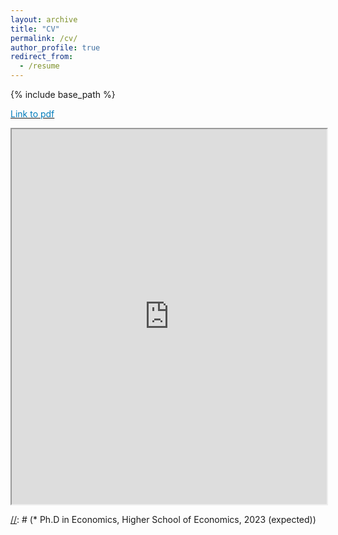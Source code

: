 ```yaml
---
layout: archive
title: "CV"
permalink: /cv/
author_profile: true
redirect_from:
  - /resume
---
```


{% include base_path %}

[<span style="color:#007CBB">Link to pdf</span>](http://olegtelegin.github.io/files/Oleg_Telegin_CV.pdf) 
<iframe src="https://olegtelegin.github.io/files/Oleg_Telegin_CV.pdf" width="100%" height="600px"></iframe>

[//]: # (Education)
[//]: # (======)
[//]: # (* B.S. in Mathematics, Higher School of Economics, 2014)
[//]: # (* M.S. in Economics, Higher School of Economics, 2017)
[//]: # (* Ph.D in Economics, Higher School of Economics, 2023 (expected))

[//]: # (Work experience)
[//]: # (======)
[//]: # (* Autumn 2019 - Winter 2022: Assistant)
[//]: # ( * Higher School of Economics)
[//]: # ( * Supervisor: Sergei Merzlyakov)

[//]: # (* Spring 2022 - : Lecturer)
[//]: # ( * Higher School of Economics)
[//]: # ( * Supervisor: Sergei Merzlyakov)

<!---
Skills
======

Publications
======
  <ul>{% for post in site.publications %}
    {% include archive-single-cv.html %}
  {% endfor %}</ul>
  
Talks
======
  <ul>{% for post in site.talks %}
    {% include archive-single-talk-cv.html %}
  {% endfor %}</ul>
  
Teaching
======
  <ul>{% for post in site.teaching %}
    {% include archive-single-cv.html %}
  {% endfor %}</ul>
  
Service and leadership
======
* Currently signed in to 43 different slack teams
-->
